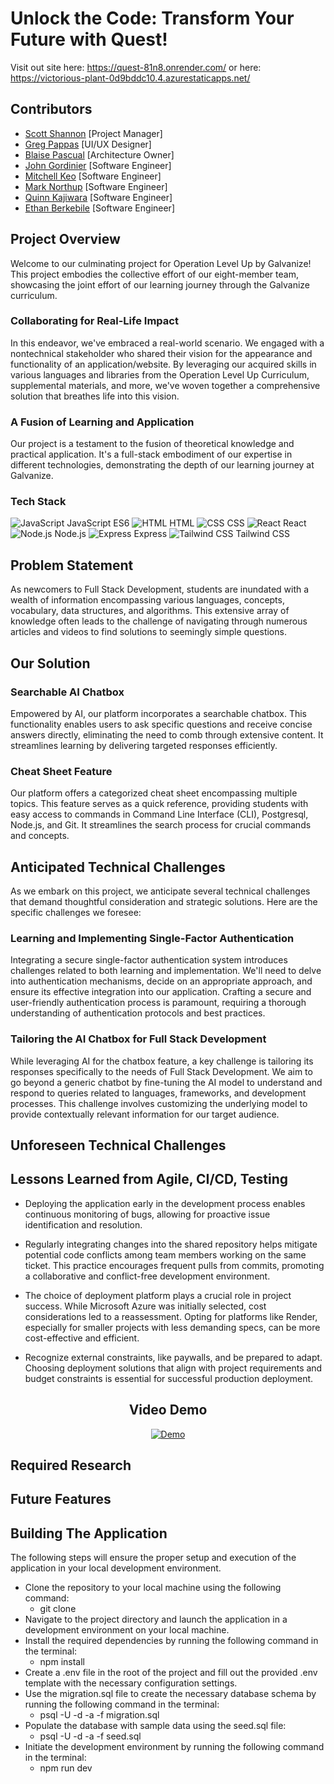 # Unlock the Code: Transform Your Future with Quest!

Visit out site here: https://quest-81n8.onrender.com/
or here: https://victorious-plant-0d9bddc10.4.azurestaticapps.net/

## Contributors

- [Scott Shannon](https://github.com/orgs/shannonscotta) [Project Manager]
- [Greg Pappas](https://github.com/gnprwx) [UI/UX Designer]
- [Blaise Pascual](https://github.com/AGI-CEO) [Architecture Owner]
- [John Gordinier](https://github.com/JohnGordinier) [Software Engineer]
- [Mitchell Keo](https://github.com/mitchellnkeo) [Software Engineer]
- [Mark Northup](https://github.com/mnorthup28) [Software Engineer]
- [Quinn Kajiwara](https://github.com/kajiwara12) [Software Engineer]
- [Ethan Berkebile](https://github.com/ethanberke) [Software Engineer]

## Project Overview

Welcome to our culminating project for Operation Level Up by Galvanize! This project embodies the collective effort of our eight-member team, showcasing the joint effort of our learning journey through the Galvanize curriculum.

### Collaborating for Real-Life Impact

In this endeavor, we've embraced a real-world scenario. We engaged with a nontechnical stakeholder who shared their vision for the appearance and functionality of an application/website. By leveraging our acquired skills in various languages and libraries from the Operation Level Up Curriculum, supplemental materials, and more, we've woven together a comprehensive solution that breathes life into this vision.

### A Fusion of Learning and Application

Our project is a testament to the fusion of theoretical knowledge and practical application. It's a full-stack embodiment of our expertise in different technologies, demonstrating the depth of our learning journey at Galvanize.

### Tech Stack

![JavaScript](https://img.icons8.com/color/48/000000/javascript.png) JavaScript ES6
![HTML](https://img.icons8.com/color/48/000000/html-5.png) HTML
![CSS](https://img.icons8.com/color/48/000000/css3.png) CSS
![React](https://img.icons8.com/color/48/000000/react-native.png) React
![Node.js](https://img.icons8.com/color/48/000000/nodejs.png) Node.js
![Express](https://img.icons8.com/color/48/000000/nodejs.png) Express
![Tailwind CSS](https://img.icons8.com/color/48/000000/tailwind-css.png) Tailwind CSS

## Problem Statement

As newcomers to Full Stack Development, students are inundated with a wealth of information encompassing various languages, concepts, vocabulary, data structures, and algorithms. This extensive array of knowledge often leads to the challenge of navigating through numerous articles and videos to find solutions to seemingly simple questions.

## Our Solution

### Searchable AI Chatbox

Empowered by AI, our platform incorporates a searchable chatbox. This functionality enables users to ask specific questions and receive concise answers directly, eliminating the need to comb through extensive content. It streamlines learning by delivering targeted responses efficiently.

### Cheat Sheet Feature

Our platform offers a categorized cheat sheet encompassing multiple topics. This feature serves as a quick reference, providing students with easy access to commands in Command Line Interface (CLI), Postgresql, Node.js, and Git. It streamlines the search process for crucial commands and concepts.

## Anticipated Technical Challenges

As we embark on this project, we anticipate several technical challenges that demand thoughtful consideration and strategic solutions. Here are the specific challenges we foresee:

### Learning and Implementing Single-Factor Authentication

Integrating a secure single-factor authentication system introduces challenges related to both learning and implementation. We'll need to delve into authentication mechanisms, decide on an appropriate approach, and ensure its effective integration into our application. Crafting a secure and user-friendly authentication process is paramount, requiring a thorough understanding of authentication protocols and best practices.

### Tailoring the AI Chatbox for Full Stack Development

While leveraging AI for the chatbox feature, a key challenge is tailoring its responses specifically to the needs of Full Stack Development. We aim to go beyond a generic chatbot by fine-tuning the AI model to understand and respond to queries related to languages, frameworks, and development processes. This challenge involves customizing the underlying model to provide contextually relevant information for our target audience.

## Unforeseen Technical Challenges

## Lessons Learned from Agile, CI/CD, Testing

- Deploying the application early in the development process enables continuous monitoring of bugs, allowing for proactive issue identification and resolution.

- Regularly integrating changes into the shared repository helps mitigate potential code conflicts among team members working on the same ticket. This practice encourages frequent pulls from commits, promoting a collaborative and conflict-free development environment.

- The choice of deployment platform plays a crucial role in project success. While Microsoft Azure was initially selected, cost considerations led to a reassessment. Opting for platforms like Render, especially for smaller projects with less demanding specs, can be more cost-effective and efficient.

- Recognize external constraints, like paywalls, and be prepared to adapt. Choosing deployment solutions that align with project requirements and budget constraints is essential for successful production deployment.

<h2 align="center">
  Video Demo
  </h2>

[<p align="center"><img src="images/demo.gif" alt="Demo"></p>](https://www.veed.io/view/aab0fbd7-907a-448b-8434-0e3e827688f9?panel=share)

## Required Research

## Future Features

## Building The Application

The following steps will ensure the proper setup and execution of the application in your local development environment.

- Clone the repository to your local machine using the following command:
  - git clone <repository-url>
- Navigate to the project directory and launch the application in a development environment on your local machine.
- Install the required dependencies by running the following command in the terminal:
  - npm install
- Create a .env file in the root of the project and fill out the provided .env template with the necessary configuration settings.
- Use the migration.sql file to create the necessary database schema by running the following command in the terminal:
  - psql -U <your-username> -d <your-database-name> -a -f migration.sql
- Populate the database with sample data using the seed.sql file:
  - psql -U <your-username> -d <your-database-name> -a -f seed.sql
- Initiate the development environment by running the following command in the terminal:
  - npm run dev
